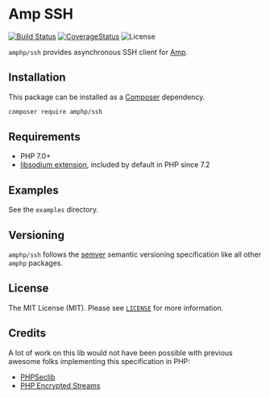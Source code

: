 # Amp SSH

[![Build Status](https://img.shields.io/travis/amphp/ssh/master.svg?style=flat-square)](https://travis-ci.org/amphp/ssh)
[![CoverageStatus](https://img.shields.io/coveralls/amphp/ssh/master.svg?style=flat-square)](https://coveralls.io/github/amphp/ssh?branch=master)
![License](https://img.shields.io/badge/license-MIT-blue.svg?style=flat-square)

`amphp/ssh` provides asynchronous SSH client for [Amp](https://github.com/amphp/amp).

## Installation

This package can be installed as a [Composer](https://getcomposer.org/) dependency.

```bash
composer require amphp/ssh
```

## Requirements

- PHP 7.0+
- [libsodium extension](https://github.com/jedisct1/libsodium-php), included by default in PHP since 7.2

## Examples

See the `examples` directory.

## Versioning

`amphp/ssh` follows the [semver](http://semver.org/) semantic versioning specification like all other `amphp` packages.

## License

The MIT License (MIT). Please see [`LICENSE`](./LICENSE) for more information.

## Credits

A lot of work on this lib would not have been possible with previous awesome folks implementing this specification in PHP:

 * [PHPSeclib](https://github.com/phpseclib/phpseclib)
 * [PHP Encrypted Streams](https://github.com/jeskew/php-encrypted-streams)
